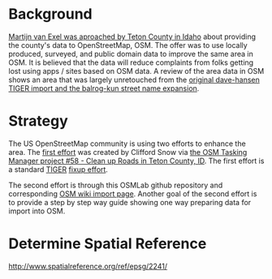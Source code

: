 # Background

[Martijn van Exel was aproached by Teton County in Idaho](https://lists.openstreetmap.org/pipermail/talk-us/2016-August/016610.html) about providing the county's data to OpenStreetMap, OSM. The offer was to use locally produced, surveyed, and public domain data to improve the same area in OSM. It is believed that the data will reduce complaints from folks getting lost using apps / sites based on OSM data.  A review of the area data in OSM shows an area that was largely unretouched from the [original dave-hansen TIGER import and the balrog-kun street name expansion](http://www.openstreetmap.org/way/13915681/history).

# Strategy

The US OpenStreetMap community is using two efforts to enhance the area.  The [first effort](https://lists.openstreetmap.org/pipermail/talk-us/2016-August/016630.html) was created by Clifford Snow via [the OSM Tasking Manager project #58 - Clean up Roads in Teton County, ID](http://tasks.openstreetmap.us/project/58).  The first effort is a standard [TIGER](http://wiki.openstreetmap.org/wiki/TIGER) [fixup effort](http://wiki.openstreetmap.org/wiki/TIGER_fixup).

The second effort is through this OSMLab github repository and corresponding [OSM wiki import page](http://wiki.openstreetmap.org/wiki/Idaho/Teton_County/imports).  Another goal of the second effort is to provide a step by step way guide showing one way preparing data for import into OSM.

# Determine Spatial Reference

http://www.spatialreference.org/ref/epsg/2241/